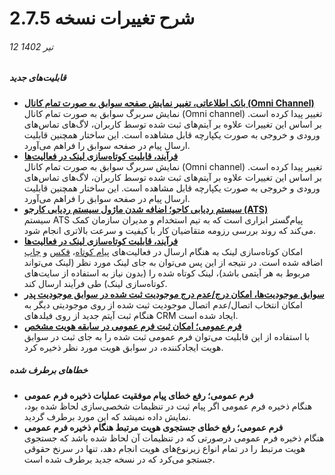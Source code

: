 #  شرح تغییرات نسخه 2.7.5
###### 12 تیر 1402
##### قابلیت‌های جدید
- [**بانک اطلاعاتی، تغییر نمایش صفحه سوابق به صورت تمام کانال (Omni Channel)**](https://github.com/1stco/PayamGostarDocs/blob/master/Help/Integrated-bank/Database/Records/Records_2.7.5.md)<br>
   نمایش سربرگ سوابق به صورت تمام کانال (Omni channel) تغییر پیدا کرده است. بر اساس این تغییرات علاوه بر آیتم‌های ثبت شده توسط کاربران، لاگ‌های تماس‌های ورودی و خروجی به صورت یکپارچه قابل مشاهده است. این ساختار همچنین قابلیت ارسال پیام در صفحه سوابق را فراهم می‌آورد.  
- [**فرآیند، قابلیت کوتاه‌سازی لینک در فعالیت‌ها**](https://github.com/1stco/PayamGostarDocs/blob/master/Help/Settings/Personalization-crm/Overview/Process-design/Create-a-work-cycle/Activity/SendMessageActivities/SendSMSActivity_2.7.5.md#ShortlinkSMS)<br>
   نمایش سربرگ سوابق به صورت تمام کانال (Omni channel) تغییر پیدا کرده است. بر اساس این تغییرات علاوه بر آیتم‌های ثبت شده توسط کاربران، لاگ‌های تماس‌های ورودی و خروجی به صورت یکپارچه قابل مشاهده است. این ساختار همچنین قابلیت ارسال پیام در صفحه سوابق را فراهم می‌آورد. 
- [**سیستم ردیابی کاجو؛ اضافه شدن ماژول سیستم ردیابی کارجو (ATS)**](https://github.com/1stco/PayamGostarDocs/blob/master/Help/PayamgostarATS/WhatIsPayamgostarATS.md)<br>
   سیستم ATS پیام‌گستر ابزاری است که به تیم استخدام و مدیران سازمان کمک می‌کند که روند بررسی رزومه متقاضیان کار با کیفیت و سرعت بالاتری انجام شود.
- [**فرآیند، قابلیت کوتاه‌سازی لینک در فعالیت‌ها**](https://github.com/1stco/PayamGostarDocs/blob/master/Help/Settings/Personalization-crm/Overview/Process-design/Create-a-work-cycle/Activity/SendMessageActivities/SendSMSActivity_2.7.5.md#ShortlinkSMS)<br>
   امکان کوتاه‌سازی لینک به هنگام ارسال در فعالیت‌های [پیام کوتاه](https://github.com/1stco/PayamGostarDocs/blob/master/Help/Settings/Personalization-crm/Overview/Process-design/Create-a-work-cycle/Activity/SendMessageActivities/SendSMSActivity_2.7.5.md#ShortlinkSMS)، [فکس](https://github.com/1stco/PayamGostarDocs/blob/master/Help/Settings/Personalization-crm/Overview/Process-design/Create-a-work-cycle/Activity/SendMessageActivities/SendFaxActiviy_2.7.5.md#ShortlinkFax) و [چاپ](https://github.com/1stco/PayamGostarDocs/blob/master/Help/Settings/Personalization-crm/Overview/Process-design/Create-a-work-cycle/Activity/SendMessageActivities/PrintActivity_2.7.5.md#ShortlinkPrint) اضافه شده است. در نتیجه از این پس می‌توان به جای لینک مورد نظر (لینک می‌تواند مربوط به هر آیتمی باشد)، لینک کوتاه شده را (بدون نیاز به استفاده از سایت‌های کوتاه‌سازی لینک) طی فرآیند ارسال کند.
- [**سوابق موجودیت‌ها، امکان درج/عدم درج موجودیت ثبت شده در سوابق موجودیت پدر**](https://github.com/1stco/PayamGostarDocs/blob/master/Help/Settings/Personalization-crm/Overview/General-information/Add-features/AddFeatures2.7.5.md#NotSavedToParentStory)<br>
   امکان انتخاب اتصال/عدم اتصال موجودیت ثبت شده از روی موجودیتی  دیگر به هنگام ثبت آیتم جدید از روی فیلدهای CRM   ایجاد شده است.
- [**فرم عمومی؛ امکان ثبت فرم عمومی در سابقه هویت مشخص**](https://github.com/1stco/PayamGostarDocs/blob/master/Help/Settings/Personalization-crm/Form-management/GeneralForm2.7.5.md#GeneralFormForSpecificIdentity)<br>
   با استفاده از این قابلیت می‌توان فرم عمومی ثبت شده را به جای ثبت در سوابق هویت ایجادکننده، در سوابق هویت مورد نظر ذخیره کرد.<br>


 ##### خطاهای برطرف شده
- **فرم عمومی؛ رفع خطای پیام موفقیت عملیات ذخیره فرم عمومی**<br>
   هنگام ذخیره فرم عمومی اگر پیام ثبت در تنظیمات شخصی‌سازی لحاظ شده بود، نمایش داده نمیشد که این مورد برطرف گردید.
- **فرم عمومی؛ رفع خطای جستجوی هویت مرتبط هنگام ذخیره فرم عمومی**<br>
   هنگام ذخیره فرم عمومی درصورتی که در تنظیمات آن لحاظ شده باشد که جستجوی هویت مرتبط را در تمام انواع زیرنوع‌های هویت انجام دهد، تنها در سرنخ حقوقی جستجو می‌کرد که در نسخه جدید برطرف شده است.
